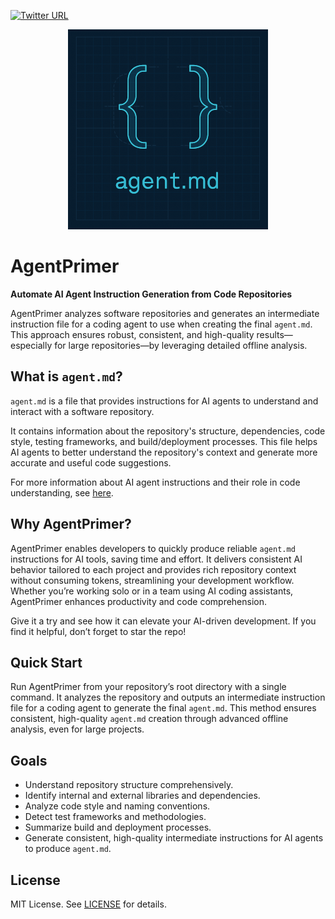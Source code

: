 [![Twitter URL](https://img.shields.io/twitter/url/https/twitter.com/deanthecoder.svg?style=social&label=Follow%20%40deanthecoder)](https://twitter.com/deanthecoder)

<p align="center">
  <img src="img/logo.png" alt="App Logo">
</p>

# AgentPrimer

**Automate AI Agent Instruction Generation from Code Repositories**

AgentPrimer analyzes software repositories and generates an intermediate instruction file for a coding agent to use when creating the final `agent.md`. This approach ensures robust, consistent, and high-quality results—especially for large repositories—by leveraging detailed offline analysis.

## What is `agent.md`?

`agent.md` is a file that provides instructions for AI agents to understand and interact with a software repository.

It contains information about the repository's structure, dependencies, code style, testing frameworks, and build/deployment processes. This file helps AI agents to better understand the repository's context and generate more accurate and useful code suggestions.

For more information about AI agent instructions and their role in code understanding,
see [here](https://agentsmd.net/#what-is-agentsmd).

## Why AgentPrimer?

AgentPrimer enables developers to quickly produce reliable `agent.md` instructions for AI tools, saving time and effort. It delivers consistent AI behavior tailored to each project and provides rich repository context without consuming tokens, streamlining your development workflow. Whether you’re working solo or in a team using AI coding assistants, AgentPrimer enhances productivity and code comprehension.

Give it a try and see how it can elevate your AI-driven development. If you find it helpful, don’t forget to star the repo!

## Quick Start

Run AgentPrimer from your repository’s root directory with a single command. It analyzes the repository and outputs an intermediate instruction file for a coding agent to generate the final `agent.md`. This method ensures consistent, high-quality `agent.md` creation through advanced offline analysis, even for large projects.

## Goals

- Understand repository structure comprehensively.  
- Identify internal and external libraries and dependencies.  
- Analyze code style and naming conventions.  
- Detect test frameworks and methodologies.  
- Summarize build and deployment processes.  
- Generate consistent, high-quality intermediate instructions for AI agents to produce `agent.md`.  

## License

MIT License. See [LICENSE](LICENSE) for details.
